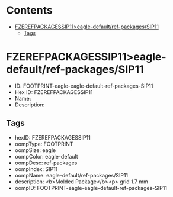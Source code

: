 



Contents
========

* [FZEREFPACKAGESSIP11>eagle-default/ref-packages/SIP11](#fzerefpackagessip11eagle-defaultref-packagessip11)
	* [Tags](#tags)

# FZEREFPACKAGESSIP11>eagle-default/ref-packages/SIP11

- ID: FOOTPRINT-eagle-eagle-default-ref-packages-SIP11
- Hex ID: FZEREFPACKAGESSIP11
- Name: 
- Description: 

## Tags

- hexID: FZEREFPACKAGESSIP11
- oompType: FOOTPRINT
- oompSize: eagle
- oompColor: eagle-default
- oompDesc: ref-packages
- oompIndex: SIP11
- oompName: eagle-default/ref-packages/SIP11
- description: &lt;b&gt;Molded Package&lt;/b&gt;&lt;p&gt;&#xD;
grid 1.7 mm
- oompID: FOOTPRINT-eagle-eagle-default-ref-packages-SIP11
